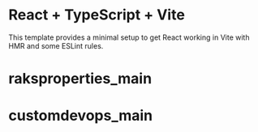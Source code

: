 # React + TypeScript + Vite

This template provides a minimal setup to get React working in Vite with HMR and some ESLint rules.
# raksproperties_main
# customdevops_main
